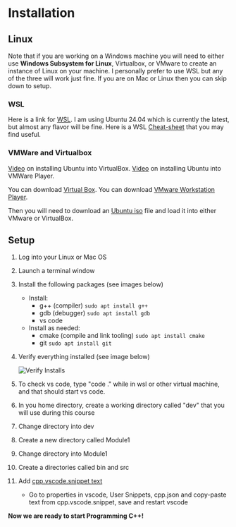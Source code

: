 # Installation

## Linux

Note that if you are working on a Windows machine you will need to either use **Windows Subsystem for Linux**, Virtualbox, or VMware to create an instance of Linux on your machine. I personally prefer to use WSL but any of the three will work just fine. If you are on Mac or Linux then you can skip down to setup.

### WSL

Here is a link for [WSL](https://learn.microsoft.com/en-us/windows/wsl/). I am using Ubuntu 24.04 which is currently the latest, but almost any flavor will be fine.
Here is a WSL [Cheat-sheet](../Course_Docs/wsl_cheat_sheet.md) that you may find useful.

### VMWare and Virtualbox

[Video](https://youtu.be/rJ9ysibH768?si=u_dEqPVRRtGGggNa) on installing Ubuntu into VirtualBox.
[Video](https://youtu.be/ZWSoASXGYNU?si=EDkSptm8TrdySboY) on installing Ubuntu into VMWare Player.

You can download [Virtual Box](https://www.virtualbox.org/wiki/Downloads).
You can download [VMware Workstation Player](https://www.vmware.com/products/workstation-player/workstation-player-evaluation.html.html).

Then you will need to download an [Ubuntu iso](https://ubuntu.com/download) file and load it into either VMware or VirtualBox.

## Setup

1. Log into your Linux or Mac OS
2. Launch a terminal window
3. Install the following packages (see images below)
   - Install:
     - g++ (compiler) `sudo apt install g++`
     - gdb (debugger) `sudo apt install gdb`
     - vs code
   - Install as needed:
     - cmake (compile and link tooling) `sudo apt install cmake`
     - git `sudo apt install git`
4. Verify everything installed (see image below)

   ![Verify Installs](./images/verifyinstalls.png "Verify Installs")

5. To check vs code, type "code ." while in wsl or other virtual machine, and that should start vs code.
6. In you home directory, create a working directory called "dev" that you will use during this course
7. Change directory into dev
8. Create a new directory called Module1
9. Change directory into Module1
10. Create a directories called bin and src
11. Add [cpp.vscode.snippet text](https://github.com/profdblair/CSCI-207/blob/main/JSON%20Docs/cpp.vscode.snippet)
    - Go to properties in vscode, User Snippets, cpp.json and copy-paste text from cpp.vscode.snippet, save and restart vscode

**Now we are ready to start Programming C++!**
